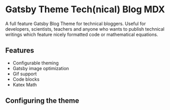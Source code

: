 # Gatsby Theme Tech(nical) Blog MDX

A full feature Gatsby Blog Theme for technical bloggers. Useful for developers, scientists, teachers and anyone who wants to publish technical writings which feature nicely formatted code or mathematical equations.

## Features

  - Configurable theming
  - Gatsby image optimization
  - Gif support
  - Code blocks
  - Katex Math

## Configuring the theme


